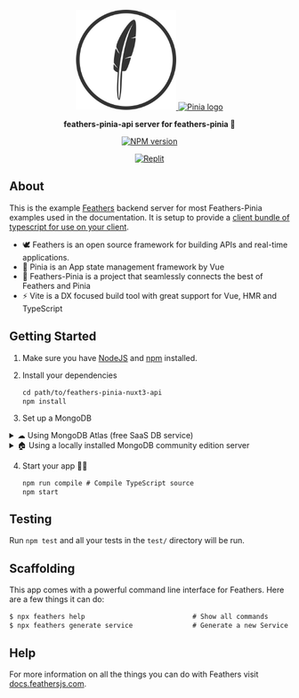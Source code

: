 <p align="center">
  <a href="https://feathersjs.com" target="_blank" rel="noopener noreferrer">
    <img width="180" src="https://raw.githubusercontent.com/feathersjs/feathers/2b89e0b7fceb42f92c9139f16f3291fa3ff560f1/docs/public/feathersjs.svg" alt="Feathers logo">
  </a>
  <a href="https://github.com/marshallswain/feathers-pinia#readme" target="_blank" rel="noopener noreferrer">
    <img width="180" src="https://pinia.vuejs.org/logo.svg" alt="Pinia logo">
  </a>
</p>


<p align="center">
<b>feathers-pinia-api server for feathers-pinia 🍍</b>
</p>

<p align="center">
<a href="https://github.com/feathersjs/feathers-chat/actions?query=workflow%3ACI" target="__blank"><img src="https://github.com/feathersjs/feathers-chat/workflows/CI/badge.svg" alt="NPM version"></a>
</p>

<p align="center">
  <a href="https://replit.com/new/github/marshallswain/feathers-pinia-api"><img src="https://replit.com/badge?caption=Try%20Feathers-Pinia" alt="Replit"></a> 
</p>

## About

This is the example [Feathers](http://feathersjs.com) backend server for most Feathers-Pinia examples used in the documentation.
It is setup to provide a [client bundle of typescript for use on your client](https://marshallswain.github.io/feathers-pinia-api/feathers-pinia-api-0.0.0.tgz).

- 🕊 Feathers is an open source framework for building APIs and real-time applications.
- 🍍 Pinia is an App state management framework by Vue
- 🦜 Feathers-Pinia is a project that seamlessly connects the best of Feathers and Pinia
- ⚡ Vite is a DX focused build tool with great support for Vue, HMR and TypeScript

## Getting Started

1. Make sure you have [NodeJS](https://nodejs.org/) and [npm](https://www.npmjs.com/) installed.
2. Install your dependencies

    ```
    cd path/to/feathers-pinia-nuxt3-api
    npm install
    ```

3. Set up a MongoDB

<details>
<summary>☁ Using MongoDB Atlas (free SaaS DB service)</summary>

1. Follow the instructions on how to setup a DB https://www.mongodb.com/docs/atlas/tutorial/deploy-free-tier-cluster/  
2. Copy the NodeJS driver URL  
3. Paste in the mongodb key of `config/default.json` replacing `"mongodb": "mongodb://127.0.0.1:27017/xxx",` in the process.
    - Where xxx is the name of the database.
    - A database name in your URI is required.
    
</details>

<details>
<summary>🏠 Using a locally installed MongoDB community edition server</summary>

    a. Download the community edition: https://www.mongodb.com/try/download/community  
    b. Set up the data storage folder:
    
      Windows
      ```
      mkdir C:\data
      mkdir C:\data\db
      ```
        
      MacOS / Linux
      ```
      mkdir -p /data/db
      sudo chown -R `id -un` /data/db
      ```
        
    c. Start MongoDB
      ```
      ./mongod
      ```
</details>

4. Start your app 🧑‍🚀

    ```
    npm run compile # Compile TypeScript source
    npm start
    ```

## Testing

Run `npm test` and all your tests in the `test/` directory will be run.

## Scaffolding

This app comes with a powerful command line interface for Feathers. Here are a few things it can do:

```
$ npx feathers help                           # Show all commands
$ npx feathers generate service               # Generate a new Service
```

## Help

For more information on all the things you can do with Feathers visit [docs.feathersjs.com](http://docs.feathersjs.com).
